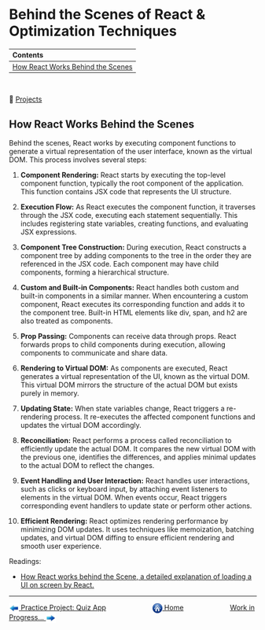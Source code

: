 # Behind the Scenes of React & Optimization Techniques

| Contents                                                                |
| :---------------------------------------------------------------------- |
| [How React Works Behind the Scenes](#how-react-works-behind-the-scenes) |

&nbsp;

:notebook_with_decorative_cover: [Projects](projects/)

## How React Works Behind the Scenes

Behind the scenes, React works by executing component functions to generate a virtual representation of the user interface, known as the virtual DOM. This process involves several steps:

1. **Component Rendering:** React starts by executing the top-level component function, typically the root component of the application. This function contains JSX code that represents the UI structure.

2. **Execution Flow:** As React executes the component function, it traverses through the JSX code, executing each statement sequentially. This includes registering state variables, creating functions, and evaluating JSX expressions.

3. **Component Tree Construction:** During execution, React constructs a component tree by adding components to the tree in the order they are referenced in the JSX code. Each component may have child components, forming a hierarchical structure.

4. **Custom and Built-in Components:** React handles both custom and built-in components in a similar manner. When encountering a custom component, React executes its corresponding function and adds it to the component tree. Built-in HTML elements like div, span, and h2 are also treated as components.

5. **Prop Passing:** Components can receive data through props. React forwards props to child components during execution, allowing components to communicate and share data.

6. **Rendering to Virtual DOM:** As components are executed, React generates a virtual representation of the UI, known as the virtual DOM. This virtual DOM mirrors the structure of the actual DOM but exists purely in memory.

7. **Updating State:** When state variables change, React triggers a re-rendering process. It re-executes the affected component functions and updates the virtual DOM accordingly.

8. **Reconciliation:** React performs a process called reconciliation to efficiently update the actual DOM. It compares the new virtual DOM with the previous one, identifies the differences, and applies minimal updates to the actual DOM to reflect the changes.

9. **Event Handling and User Interaction:** React handles user interactions, such as clicks or keyboard input, by attaching event listeners to elements in the virtual DOM. When events occur, React triggers corresponding event handlers to update state or perform other actions.

10. **Efficient Rendering:** React optimizes rendering performance by minimizing DOM updates. It uses techniques like memoization, batching updates, and virtual DOM diffing to ensure efficient rendering and smooth user experience.

Readings:

- [How React works behind the Scene, a detailed explanation of loading a UI on screen by React.](https://medium.com/@navnit0707/how-react-works-behind-the-scene-a-detailed-explanation-of-loading-a-ui-on-screen-by-react-ccd62e27f631)

---

[<img align="center" src="../images/left_arrow.png" height="20" width="20"/> Practice Project: Quiz App](../011-quiz-app/README.md)&nbsp; &nbsp; &nbsp; &nbsp; &nbsp; &nbsp; &nbsp; &nbsp; &nbsp; &nbsp; &nbsp; &nbsp; [<img align="center" src="../images/home.png" height="20" width="20"/> Home](../README.md) &nbsp; &nbsp; &nbsp; &nbsp; &nbsp; &nbsp; &nbsp; &nbsp; &nbsp; &nbsp; &nbsp; &nbsp;[Work in Progress... <img align="center" src="../images/right_arrow.png" height="20" width="20"/>]()
